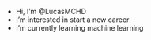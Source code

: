 - Hi, I’m @LucasMCHD
- I’m interested in start a new career
- I’m currently learning machine learning

<!---
LucasMCHD/LucasMCHD is a ✨ special ✨ repository because its `README.md` (this file) appears on your GitHub profile.
You can click the Preview link to take a look at your changes.
--->
